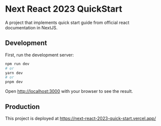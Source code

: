 # Next React 2023 QuickStart

A project that implements quick start guide from official react documentation in NextJS.

## Development

First, run the development server:

```bash
npm run dev
# or
yarn dev
# or
pnpm dev
```

Open [http://localhost:3000](http://localhost:3000) with your browser to see the result.

## Production

This project is deployed at <https://next-react-2023-quick-start.vercel.app/>
